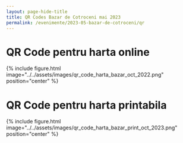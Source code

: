 ```yaml
---
layout: page-hide-title
title: QR Codes Bazar de Cotroceni mai 2023
permalink: /evenimente/2023-05-bazar-de-cotroceni/qr
---
```


# QR Code pentru harta online

{% include figure.html image="../../assets/images/qr_code_harta_bazar_oct_2022.png" position="center" %}

# QR Code pentru harta printabila

{% include figure.html image="../../assets/images/qr_code_harta_bazar_print_oct_2023.png" position="center" %}
